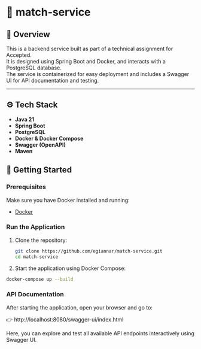 # 🚀 match-service

## 📖 Overview

This is a backend service built as part of a technical assignment for Accepted.  
It is designed using Spring Boot and Docker, and interacts with a PostgreSQL database.  
The service is containerized for easy deployment and includes a Swagger UI for API documentation and testing.

---

## ⚙️ Tech Stack

- **Java 21**
- **Spring Boot**
- **PostgreSQL**
- **Docker & Docker Compose**
- **Swagger (OpenAPI)**
- **Maven**

## 🐳 Getting Started

### Prerequisites

Make sure you have Docker installed and running:

- [Docker](https://www.docker.com/)

### Run the Application

1. Clone the repository:
   ```bash
   git clone https://github.com/egiannar/match-service.git
   cd match-service
   
2. Start the application using Docker Compose:
  ```bash
  docker-compose up --build
  ```



### API Documentation

After starting the application, open your browser and go to:

👉 http://localhost:8080/swagger-ui/index.html

Here, you can explore and test all available API endpoints interactively using Swagger UI.
